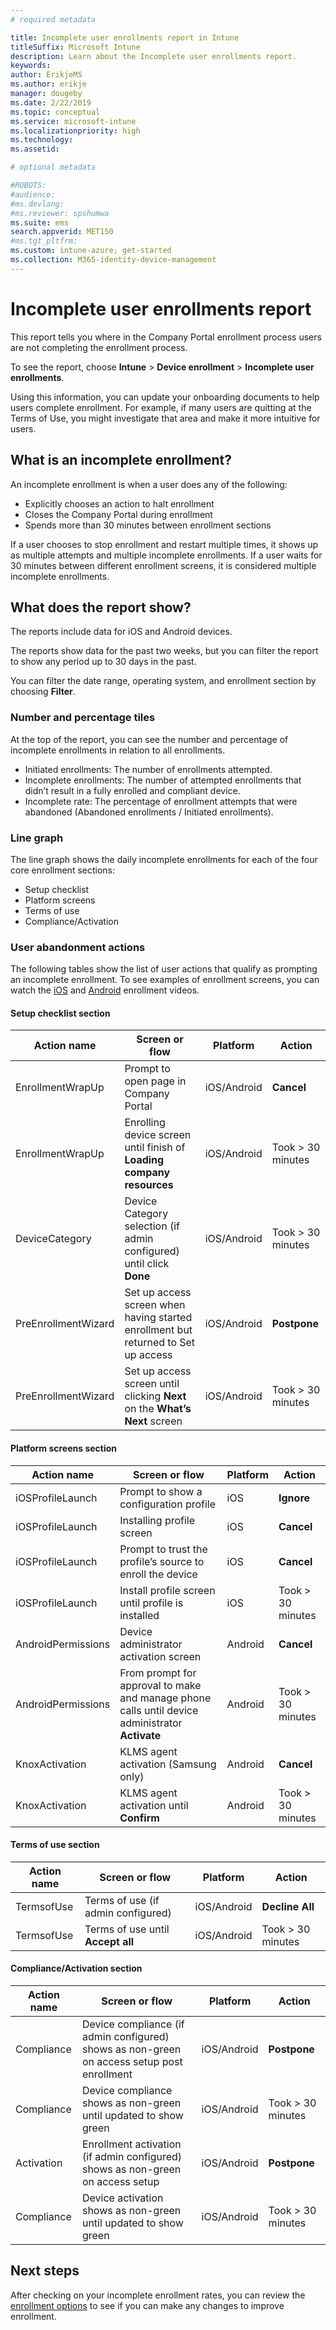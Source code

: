 ```yaml
---
# required metadata

title: Incomplete user enrollments report in Intune
titleSuffix: Microsoft Intune
description: Learn about the Incomplete user enrollments report.
keywords:
author: ErikjeMS
ms.author: erikje
manager: dougeby
ms.date: 2/22/2019
ms.topic: conceptual
ms.service: microsoft-intune
ms.localizationpriority: high
ms.technology:
ms.assetid: 

# optional metadata

#ROBOTS:
#audience:
#ms.devlang:
#ms.reviewer: spshumwa
ms.suite: ems
search.appverid: MET150
#ms.tgt_pltfrm:
ms.custom: intune-azure; get-started
ms.collection: M365-identity-device-management
---
```


# Incomplete user enrollments report

This report tells you where in the Company Portal enrollment process users are not completing the enrollment process.

To see the report, choose **Intune** > **Device enrollment** > **Incomplete user enrollments**.

Using this information, you can update your onboarding documents to help users complete enrollment. For example, if many users are quitting at the Terms of Use, you might investigate that area and make it more intuitive for users.

## What is an incomplete enrollment?

An incomplete enrollment is when a user does any of the following:

- Explicitly chooses an action to halt enrollment
- Closes the Company Portal during enrollment
- Spends more than 30 minutes between enrollment sections

If a user chooses to stop enrollment and restart multiple times, it shows up as multiple attempts and multiple incomplete enrollments. If a user waits for 30 minutes between different enrollment screens, it is considered multiple incomplete enrollments.

## What does the report show?

The reports include data for iOS and Android devices.

The reports show data for the past two weeks, but you can filter the report to show any period up to 30 days in the past.

You can filter the date range, operating system, and enrollment section by choosing **Filter**.

### Number and percentage tiles

At the top of the report, you can see the number and percentage of incomplete enrollments in relation to all enrollments.

- Initiated enrollments: The number of enrollments attempted.
- Incomplete enrollments: The number of attempted enrollments that didn’t result in a fully enrolled and compliant device.
- Incomplete rate: The percentage of enrollment attempts that were abandoned (Abandoned enrollments / Initiated enrollments).

### Line graph

The line graph shows the daily incomplete enrollments for each of the four core enrollment sections:

- Setup checklist
- Platform screens
- Terms of use
- Compliance/Activation

### User abandonment actions

The following tables show the list of user actions that qualify as prompting an incomplete enrollment. To see examples of enrollment screens, you can watch the [iOS](https://channel9.msdn.com/Series/IntuneEnrollment/iOS-Enrollment) and [Android](https://channel9.msdn.com/Series/IntuneEnrollment/Android-Enrollment) enrollment videos. 


#### Setup checklist section

| Action name | Screen or flow | Platform | Action |
| ---- |---- |---- |---- |
| EnrollmentWrapUp | Prompt to open page in Company Portal | iOS/Android | **Cancel** |
| EnrollmentWrapUp | Enrolling device screen until finish of **Loading company resources** | iOS/Android | Took > 30 minutes |
| DeviceCategory | Device Category selection (if admin configured) until click **Done** | iOS/Android | Took > 30 minutes |
| PreEnrollmentWizard | Set up access screen when having started enrollment but returned to Set up access | iOS/Android| **Postpone** |
| PreEnrollmentWizard | Set up access screen until clicking **Next** on the **What’s Next** screen | iOS/Android | Took > 30 minutes |

#### Platform screens section

| Action name | Screen or flow | Platform | Action |
| ---- |---- |---- |---- |
| iOSProfileLaunch | Prompt to show a configuration profile | iOS | **Ignore** |
| iOSProfileLaunch | Installing profile screen | iOS | **Cancel** |
| iOSProfileLaunch | Prompt to trust the profile’s source to enroll the device | iOS | **Cancel** |
| iOSProfileLaunch | Install profile screen until profile is installed | iOS | Took > 30 minutes |
| AndroidPermissions | Device administrator activation screen | Android | **Cancel** |
| AndroidPermissions | From prompt for approval to make and manage phone calls until device administrator **Activate** | Android | Took > 30 minutes |
| KnoxActivation | KLMS agent activation (Samsung only) | Android| **Cancel** |
| KnoxActivation | KLMS agent activation until **Confirm** | Android | Took > 30 minutes|

#### Terms of use section

| Action name | Screen or flow | Platform | Action |
| ---- |---- |---- |---- |
| TermsofUse | Terms of use (if admin configured) | iOS/Android | **Decline All** |
| TermsofUse | Terms of use until **Accept all** | iOS/Android | Took > 30 minutes |

#### Compliance/Activation section

| Action name | Screen or flow | Platform | Action |
| ---- |---- |---- |---- |
| Compliance | Device compliance (if admin configured) shows as non-green on access setup post enrollment| iOS/Android | **Postpone** |
| Compliance | Device compliance shows as non-green until updated to show green | iOS/Android | Took > 30 minutes |
| Activation | Enrollment activation  (if admin configured) shows as non-green on access setup | iOS/Android | **Postpone** |
| Compliance | Device activation shows as non-green until updated to show green | iOS/Android | Took > 30 minutes |

## Next steps

After checking on your incomplete enrollment rates, you can review the [enrollment options](enrollment-options.md) to see if you can make any changes to improve enrollment.
